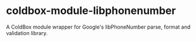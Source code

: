 # coldbox-module-libphonenumber
A ColdBox module wrapper for Google's libPhoneNumber parse, format and validation library.
